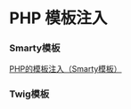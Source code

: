 # PHP 模板注入

### Smarty模板

[PHP的模板注入（Smarty模板）](https://blog.csdn.net/qq_45521281/article/details/107556915)

### Twig模板
